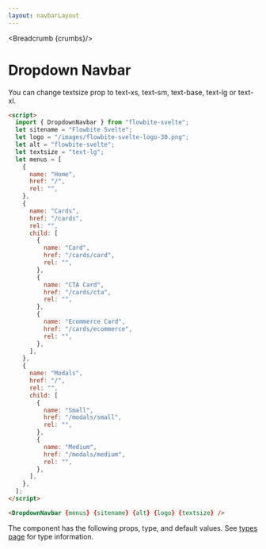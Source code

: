 ```yaml
---
layout: navbarLayout
---
```


<script>
  import Htwo from '../utils/Htwo.svelte'
  import ExampleDiv from '../utils/ExampleDiv.svelte'
  import { DropdownNavbar, Table, TableDefaultRow, Breadcrumb } from '$lib/index';
  import componentProps from '../props/DropdownNavbar.json'
  // Props table
  let items = componentProps.props
	let propHeader = ['Name', 'Type', 'Default']
	
	let divClass='w-full relative overflow-x-auto shadow-md sm:rounded-lg py-4'
let theadClass ='text-xs text-gray-700 uppercase bg-gray-50 dark:bg-gray-700 dark:text-white'


  let menus = [
    {
      name: "Home",
      href: "/"
    },
    {
      name: "Cards",
      href: "/cards",
      child: [
        {
          name: "Card",
          href: "/cards/card",
        },
        {
          name: "CTA Card",
          href: "/cards/cta",
        },
        {
          name: "Ecommerce Card",
          href: "/cards/ecommerce",
        },
      ],
    },
    {
      name: "Modals",
      href: "/",
      child: [
        {
          name: "Small",
          href: "/modals/small",
        },
        {
          name: "Medium",
          href: "/modals/medium",
        },
      ],
    },
  ];

  let crumbs = [
    {
      label:'Home',
      href:'/'
    },
    {
      label:'Navbar',
      href:'/navbars/'
    },
    {
      label:'Dropdown navbar',
      href:'/navbars/dropdown'
    },
  ]
</script>

<Breadcrumb {crumbs}/>

<h1 class="text-3xl w-full dark:text-white pt-16" id="Dropdown_Navbar">Dropdown Navbar</h1>

<Htwo label="Examples" />

<ExampleDiv>  
<DropdownNavbar textsize="text-lg" {menus} />
</ExampleDiv>

<p class="dark:text-white text-lg py-8">
  You can change textsize prop to text-xs, text-sm, text-base, text-lg or text-xl.
</p>

<Htwo label="Dropdown Navbar Setup" />

```html
<script>
  import { DropdownNavbar } from "flowbite-svelte";
  let sitename = "Flowbite Svelte";
  let logo = "/images/flowbite-svelte-logo-30.png";
  let alt = "flowbite-svelte";
  let textsize = "text-lg";
  let menus = [
    {
      name: "Home",
      href: "/",
      rel: "",
    },
    {
      name: "Cards",
      href: "/cards",
      rel: "",
      child: [
        {
          name: "Card",
          href: "/cards/card",
          rel: "",
        },
        {
          name: "CTA Card",
          href: "/cards/cta",
          rel: "",
        },
        {
          name: "Ecommerce Card",
          href: "/cards/ecommerce",
          rel: "",
        },
      ],
    },
    {
      name: "Modals",
      href: "/",
      rel: "",
      child: [
        {
          name: "Small",
          href: "/modals/small",
          rel: "",
        },
        {
          name: "Medium",
          href: "/modals/medium",
          rel: "",
        },
      ],
    },
  ];
</script>

<DropdownNavbar {menus} {sitename} {alt} {logo} {textsize} />
```

<Htwo label="Props" />

<p>The component has the following props, type, and default values. See <a href="/pages/types">types 
 page</a> for type information.</p>

<Table header={propHeader} {divClass} {theadClass}>
  <TableDefaultRow {items} rowState='hover' />
</Table>